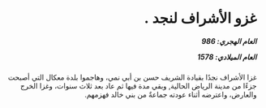<h1 dir="rtl">غزو الأشراف لنجد .</h1>

<h5 dir="rtl">العام الهجري:  986

العام الميلادي: 1578

</h5>

<p dir="rtl">غزا الأشراف نجدًا بقيادة الشريف حسن بن أبي نمي، وهاجموا بلدة معكال التي أصبحت جزءًا من مدينة الرياض الحالية, وبقي مدة فيها ثم عاد بعد ثلاث سنوات، وغزا الخرج والعارض، واعترضه أثناء عودته جماعةٌ من بني خالد فهزمهم.</p></br>
